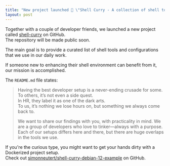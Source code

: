 ```yaml
---
title: "New project launched 🚀 \"Shell Curry - A collection of shell tools.\""
layout: post
---
```


Together with a couple of developer friends, we launched a new project called [shell-curry](https://shell-curry.simon-neutert.de/) on GitHub. \
The repository will be made public soon.

The main goal is to provide a curated list of shell tools and configurations that we use in our daily work.

If someone new to enhancing their shell environment can benefit from it, our mission is accomplished.

The `README.md` file states:

> Having the best developer setup is a never-ending crusade for some. \
> To others, it’s not even a side quest. \
> In HR, they label it as one of the dark arts. \
> To us, it’s nothing we lose hours on, but something we always come back to.
>
> We want to share our findings with you, with practicality in mind. We are a group of developers who love to tinker—always with a purpose. Each of our setups differs here and there, but there are huge overlaps in the tools we use.

If you're the curious type, you might want to get your hands dirty with a Dockerized project setup. \
Check out <a href="https://github.com/simonneutert/shell-curry-debian-12-example">simonneutert/shell-curry-debian-12-example</a> on GitHub.
